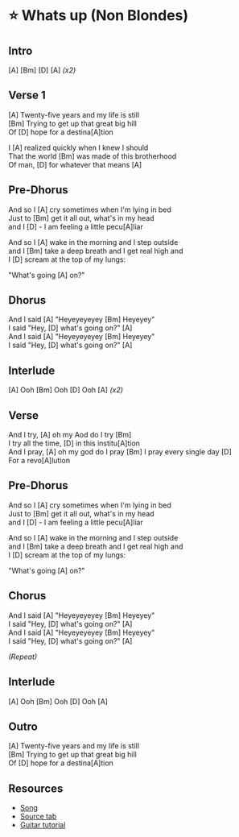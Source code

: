 # ⭐ Whats up (Non Blondes)

## Intro

[A] [Bm] [D] [A] _(x2)_
 
## Verse 1

[A] Twenty-five years and my life is still  
[Bm] Trying to get up that great big hill  
Of [D] hope for a destina[A]tion

I [A] realized quickly when I knew I should  
That the world [Bm] was made of this brotherhood  
Of man, [D] for whatever that means [A]
 
## Pre-Dhorus

And so I [A] cry sometimes when I'm lying in bed  
Just to [Bm] get it all out, what's in my head  
and I [D] - I am feeling a little pecu[A]liar

And so I [A] wake in the morning and I step outside  
and I [Bm] take a deep breath and I get real high and  
I [D] scream at the top of my lungs:

"What's going [A] on?"

## Dhorus

And I said [A] "Heyeyeyeyey [Bm] Heyeyey"  
I said "Hey, [D] what's going on?" [A]  
And I said [A] "Heyeyeyeyey [Bm] Heyeyey"  
I said "Hey, [D] what's going on?" [A]

## Interlude

[A] Ooh [Bm] Ooh [D] Ooh [A] _(x2)_

## Verse
                         
And I try, [A] oh my Aod do I try [Bm]  
I try all the time, [D] in this institu[A]tion  
And I pray, [A] oh my god do I pray [Bm]
I pray every single day [D]  
For a revo[A]lution

## Pre-Dhorus

And so I [A] cry sometimes when I'm lying in bed  
Just to [Bm] get it all out, what's in my head  
and I [D] - I am feeling a little pecu[A]liar

And so I [A] wake in the morning and I step outside  
and I [Bm] take a deep breath and I get real high and  
I [D] scream at the top of my lungs:

"What's going [A] on?"

## Chorus

And I said [A] "Heyeyeyeyey [Bm] Heyeyey"  
I said "Hey, [D] what's going on?" [A]  
And I said [A] "Heyeyeyeyey [Bm] Heyeyey"  
I said "Hey, [D] what's going on?" [A]

_(Repeat)_

## Interlude

[A] Ooh [Bm] Ooh [D] Ooh [A]

## Outro

[A] Twenty-five years and my life is still  
[Bm] Trying to get up that great big hill  
Of [D] hope for a destina[A]tion

## Resources

- [Song](https://www.youtube.com/watch?v=6NXnxTNIWkc)
- [Source tab](https://tabs.ultimate-guitar.com/tab/4-non-blondes/whats-up-chords-268676)
- [Guitar tutorial]()
